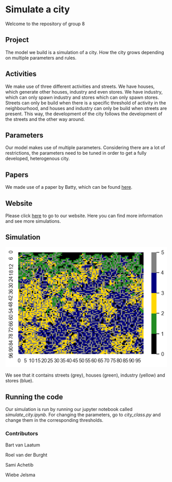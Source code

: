 # Simulate a city
Welcome to the repository of group 8

## Project
The model we build is a simulation of a city. How the city grows depending on multiple parameters and rules.

## Activities
We make use of three different activities and streets.
We have houses, which generate other houses, industry and even stores.
We have industry, which can only spawn industry and stores which can only spawn stores.
Streets can only be build when there is a specific threshold of activity in the neighbourhood, and houses and industry can only be build when streets are present.
This way, the development of the city follows the development of the streets and the other way around.

## Parameters
Our model makes use of multiple parameters. Considering there are a lot of restrictions, the parameters need to be tuned in order to get a fully developed, heterogenous city.

## Papers
We made use of a paper by Batty, which can be found [here](https://www.ucl.ac.uk/bartlett/casa/sites/bartlett/files/ceus-paper.pdf).

## Website
Please click [here](https://compsysgroupeight.wordpress.com/) to go to our website. Here you can find more information and see more simulations.

## Simulation
![Here is a random simulation of our model](https://github.com/RoelvdBurght/complex-systems/blob/master/RandomPicture.png)

We see that it contains streets (grey), houses (green), industry (yellow) and stores (blue).

## Running the code
Our simulation is run by running our jupyter notebook called *simulate_city.ipynb*.
For changing the parameters, go to *city_class.py* and change them in the corresponding thresholds.

### Contributors
Bart van Laatum

Roel van der Burght

Sami Achetib

Wiebe Jelsma
